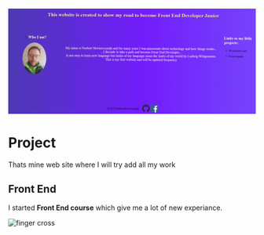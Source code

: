 ![MY WEB](./Capture.PNG)
# Project
Thats mine web site where I will try add all my work
## Front End 
I started **Front End course** which give me a lot of new experiance.

![finger cross](https://em-content.zobj.net/source/animated-noto-color-emoji/356/crossed-fingers_1f91e.gif)
